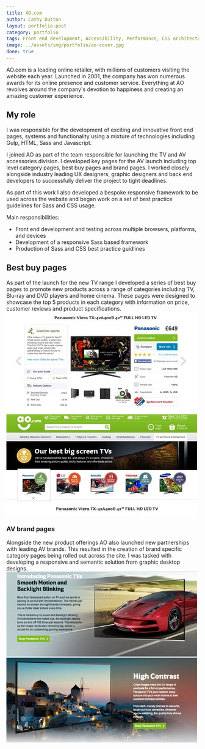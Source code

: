 ```yaml
---
title: AO.com
author: Cathy Dutton
layout: portfolio-post
category: portfolio
tags: Front end development, Accessibility, Performance, CSS architecture
image: ../assets/img/portfolio/ao-cover.jpg
done: true
---
```



<p class="highlight-quote">AO.com is a leading online retailer, with millions of customers visiting the website each year. Launched in 2001, the company has won numerous awards for its online presence and customer service. Everything at AO revolves around the company's devotion to happiness and creating an amazing customer experience.</p>


<h2 class="heading">My role</h2>
I was responsible for the development of exciting and innovative front end pages, systems and functionality using a mixture of technologies including Gulp, HTML, Sass and Javascript. 

I joined AO as part of the team responsible for launching the TV and AV accessories division. I developed key pages for the AV launch including top level category pages, best buy pages and brand pages. I worked closely alongside industry leading UX designers, graphic designers and back end developers to successfully deliver the project to tight deadlines.

As part of this work I also developed a bespoke responsive framework to be used across the website and began work on a set of best practice guidelines for Sass and CSS usage.

Main responsibilities:

- Front end development and testing across multiple browsers, platforms, and devices
- Development of a responsive Sass based framework
- Production of Sass and CSS best practice guidlines

<h2 class="heading">Best buy pages</h2>
As part of the launch for the new TV range I developed a series of best buy pages to promote new products across a range of categories including TV, Blu-ray and DVD players and home cinema. These pages were designed to showcase the top 5 products in each category with information on price, customer reviews and product specifications.

<section class="portfolio-images">
<div class="portfolio-piece-wrapper">
    <div class="portfolio-piece">
        <img src="../assets/img/portfolio/ao/ao-top-5-one.jpg" class="portfolio-piece__img"  alt="Top 5 TV page for AO.com">
    </div>
</div>
<div class="portfolio-piece-wrapper">
    <div class="portfolio-piece">
        <img src="../assets/img/portfolio/ao/ao-top-5-two.jpg" class="portfolio-piece__img"  alt="Top 5 TV page for AO.com">
    </div>
</div>
</section>


<h3 class="heading">AV brand pages</h3>
Alongside the new product offerings AO also launched new partnerships with leading AV brands. This resulted in the creation of brand specific category pages being rolled out across the site. I was tasked with developing a responsive and semantic solution from graphic desktop designs. 

<section class="portfolio-images">
    <div class="portfolio-piece-wrapper">
        <div class="portfolio-piece">
            <img src="../assets/img/portfolio/ao/ao-cat-one.jpg" class="portfolio-piece__img"  alt="Top 5 TV page for AO.com">
        </div>
    </div>
    <div class="portfolio-piece-wrapper">
        <div class="portfolio-piece">
            <img src="../assets/img/portfolio/ao/ao-cat-two.jpg" class="portfolio-piece__img"  alt="Top 5 TV page for AO.com">
        </div>
    </div>
</section>




